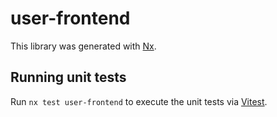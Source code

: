 # user-frontend

This library was generated with [Nx](https://nx.dev).

## Running unit tests

Run `nx test user-frontend` to execute the unit tests via [Vitest](https://vitest.dev/).
